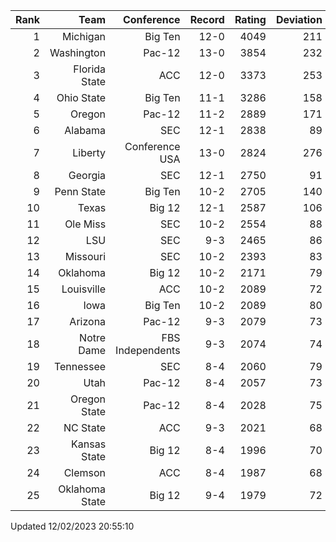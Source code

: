 | Rank  | Team                 | Conference           | Record   | Rating | Deviation |
| ---:  | ---:                 | ---:                 | ---:     | ---:   | ---:      |
| 1     | Michigan             | Big Ten              | 12-0     | 4049   | 211       |
| 2     | Washington           | Pac-12               | 13-0     | 3854   | 232       |
| 3     | Florida State        | ACC                  | 12-0     | 3373   | 253       |
| 4     | Ohio State           | Big Ten              | 11-1     | 3286   | 158       |
| 5     | Oregon               | Pac-12               | 11-2     | 2889   | 171       |
| 6     | Alabama              | SEC                  | 12-1     | 2838   | 89        |
| 7     | Liberty              | Conference USA       | 13-0     | 2824   | 276       |
| 8     | Georgia              | SEC                  | 12-1     | 2750   | 91        |
| 9     | Penn State           | Big Ten              | 10-2     | 2705   | 140       |
| 10    | Texas                | Big 12               | 12-1     | 2587   | 106       |
| 11    | Ole Miss             | SEC                  | 10-2     | 2554   | 88        |
| 12    | LSU                  | SEC                  | 9-3      | 2465   | 86        |
| 13    | Missouri             | SEC                  | 10-2     | 2393   | 83        |
| 14    | Oklahoma             | Big 12               | 10-2     | 2171   | 79        |
| 15    | Louisville           | ACC                  | 10-2     | 2089   | 72        |
| 16    | Iowa                 | Big Ten              | 10-2     | 2089   | 80        |
| 17    | Arizona              | Pac-12               | 9-3      | 2079   | 73        |
| 18    | Notre Dame           | FBS Independents     | 9-3      | 2074   | 74        |
| 19    | Tennessee            | SEC                  | 8-4      | 2060   | 79        |
| 20    | Utah                 | Pac-12               | 8-4      | 2057   | 73        |
| 21    | Oregon State         | Pac-12               | 8-4      | 2028   | 75        |
| 22    | NC State             | ACC                  | 9-3      | 2021   | 68        |
| 23    | Kansas State         | Big 12               | 8-4      | 1996   | 70        |
| 24    | Clemson              | ACC                  | 8-4      | 1987   | 68        |
| 25    | Oklahoma State       | Big 12               | 9-4      | 1979   | 72        |

Updated 12/02/2023 20:55:10
